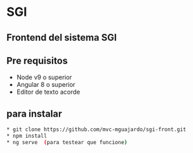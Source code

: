 # SGI 

## Frontend del sistema SGI 


## Pre requisitos 
* Node v9 o superior 
* Angular 8 o superior 
* Editor de texto acorde


## para instalar 

```bash
* git clone https://github.com/mvc-mguajardo/sgi-front.git
* npm install 
* ng serve  (para testear que funcione)
```

